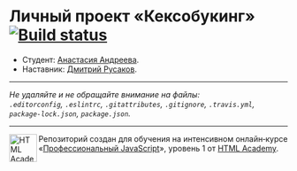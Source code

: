 # Личный проект «Кексобукинг» [![Build status][travis-image]][travis-url]

* Студент: [Анастасия Андреева](https://htmlacademy.ru/profile/amaandreeva).
* Наставник: [Дмитрий Русаков](https://htmlacademy.ru/profile/id6302).

---

_Не удаляйте и не обращайте внимание на файлы:_<br>
_`.editorconfig`, `.eslintrc`, `.gitattributes`, `.gitignore`, `.travis.yml`, `package-lock.json`, `package.json`._

---

<a href="https://htmlacademy.ru/intensive/javascript"><img align="left" width="50" height="50" alt="HTML Academy" src="https://up.htmlacademy.ru/static/img/intensive/javascript/logo-for-github-2.png"></a>

Репозиторий создан для обучения на интенсивном онлайн‑курсе «[Профессиональный JavaScript](https://htmlacademy.ru/intensive/javascript)», уровень 1 от [HTML Academy](https://htmlacademy.ru).

[travis-image]: https://travis-ci.org/htmlacademy-javascript/506177-keksobooking.svg?branch=master
[travis-url]: https://travis-ci.org/htmlacademy-javascript/506177-keksobooking
